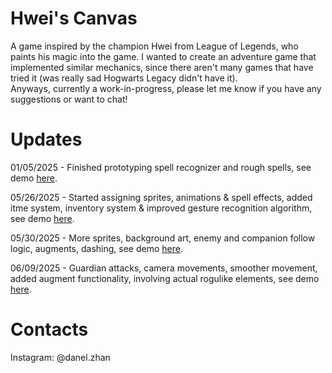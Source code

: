# Hwei's Canvas
<p>A game inspired by the champion Hwei from League of Legends, who paints his magic into the game. I wanted to create an adventure game that implemented similar mechanics, since there aren't many games that have tried it (was really sad Hogwarts Legacy didn't have it). <br>Anyways, currently a work-in-progress, please let me know if you have any suggestions or want to chat!</p>

# Updates
<p>01/05/2025 - Finished prototyping spell recognizer and rough spells, see demo <a href="https://youtu.be/-lWyHkT7xDM">here</a>.</p>
<p>05/26/2025 - Started assigning sprites, animations & spell effects, added itme system, inventory system & improved gesture recognition algorithm, see demo <a href="https://youtu.be/R1S1TrbgAnk">here</a>.</p>
<p>05/30/2025 - More sprites, background art, enemy and companion follow logic, augments, dashing, see demo <a href="https://youtu.be/8VKC--MP-Xk">here</a>.</p>
<p>06/09/2025 - Guardian attacks, camera movements, smoother movement, added augment functionality, involving actual rogulike elements, see demo <a href="https://youtu.be/RU2fEyq5dvU">here</a>.</p>

# Contacts
<p>Instagram: @danel.zhan</p>
